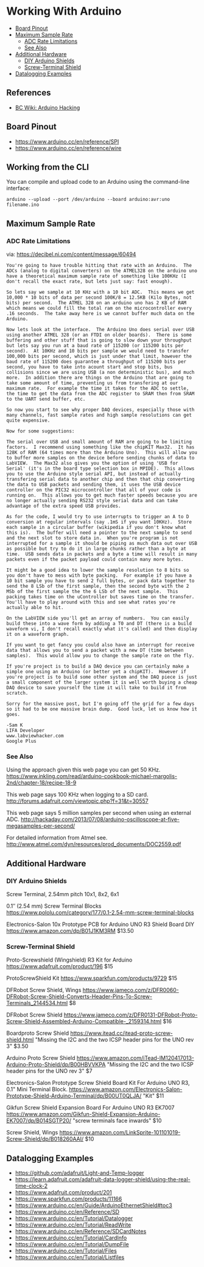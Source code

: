Working With Arduino
====================

<!-- toc orderedList:0 depthFrom:2 depthTo:6 -->

* [Board Pinout](#board-pinout)
* [Maximum Sample Rate](#maximum-sample-rate)
  * [ADC Rate Limitations](#adc-rate-limitations)
  * [See Also](#see-also)
* [Additional Hardware](#additional-hardware)
  * [DIY Arduino Shields](#diy-arduino-shields)
  * [Screw-Terminal Shield](#screw-terminal-shield)
* [Datalogging Examples](#datalogging-examples)

<!-- tocstop -->

## References

+ [BC Wiki: Arduino Hacking][bcwiki]

[bcwiki]: https://brandoncurtis.github.io/wiki/p/arduino

## Board Pinout

+ https://www.arduino.cc/en/reference/SPI
+ https://www.arduino.cc/en/reference/wire


## Working from the CLI

You can compile and upload code to an Arduino using the command-line interface:

    arduino --upload --port /dev/arduino --board arduino:avr:uno filename.ino







## Maximum Sample Rate

### ADC Rate Limitations

via: https://decibel.ni.com/content/message/60494


    You're going to have trouble hitting that rate with an Arduino.  The ADCs (analog to digital converters) on the ATMEL328 on the arduino uno have a theoretical maximum sample rate of something like 100KHz (I don't recall the exact rate, but lets just say: fast enough).

    So lets say we sample at 10 KHz with a 10 bit ADC.  This means we get 10,000 * 10 bits of data per second 100K/8 = 12.5KB (Kilo Bytes, not bits) per second.  The ATMEL 328 on an arduino uno has 2 KB of RAM which means we could fill the total ram on the microcontroller every .16 seconds.  The take away here is we cannot buffer much data on the Arduino.

    Now lets look at the interface.  The Arduino Uno does serial over USB using another ATMEL 328 (or an FTDI on older boards).  There is some buffering and other stuff that is going to slow down your throughput but lets say you run at a baud rate of 115200 (or 115200 bits per second).  At 10KHz and 10 bits per sample we would need to transfer 100,000 bits per second, which is just under that limit, however the baud rate of 115200 does guarantee a throughput of 115200 bits per second, you have to take into acount start and stop bits, bus collisions since we are using USB (a non deterministic bus), and much more.  In addition there are things on the Arduino that are going to take some amount of time, preventing us from transfering at our maximum rate.  For example the time it takes for the ADC to settle, the time to get the data from the ADC register to SRAM then from SRAM to the UART send buffer, etc.

    So now you start to see why proper DAQ devices, especially those with many channels, fast sample rates and high sample resolutions can get quite expensive.

    Now for some suggestions:

    The serial over USB and small amount of RAM are going to be limiting factors.  I recommend using something like the chipKIT Max32.  It has 128K of RAM (64 times more than the Arduino Uno).  This will allow you to buffer more samples on the device before sending chunks of data to LabVIEW.  The Max32 also gives you the option of using 'USB for Serial' (it's in the board type selection box in MPIDE).  This allows you to use the Arduino style serial API, but instead of actually transfering serial data to another chip and then that chip converting the data to USB packets and sending them, it uses the USB device controller on the PIC32 microcontroller that all of your code is running on.  This allows you to get much faster speeds because you are no longer actually sending RS232 style serial data and can take advantage of the extra speed USB provides.

    As for the code, I would try to use interrupts to trigger an A to D conversion at regular intervals (say .1mS if you want 10KHz).  Store each sample in a circular buffer (wikipedia if you don't know what this is).  The buffer will need a pointer to the next sample to send and the next slot to store data in.  When you're program is not interrupted for a sample it should be piping as much data out over USB as possible but try to do it in large chunks rather than a byte at time.  USB sends data in packets and a byte a time will result in many packets even if the packet payload could contain many more bytes.

    It might be a good idea to lower the sample resolution to 8 bits so you don't have to mess with byte packing.  For example if you have a 10 bit sample you have to send 2 full bytes, or pack data together to send the 8 LSb of the first sample, then the second byte with the 2 MSb of the first sample the the 6 LSb of the next sample.  This packing takes time on the uController but saves time on the transfer.  You'll have to play around with this and see what rates you're actually able to hit.

    On the LabVIEW side you'll get an array of numbers.  You can easily build these into a wave form by adding a T0 and DT (there is a build waveform vi, I don't recall exactly what it's called) and then display it on a waveform graph.

    If you want to get fancy you could also have an interrupt for receive data that allows you to send a packet with a new DT (time between samples).  This would allow you to change the sample rate on the fly.

    If you're project is to build a DAQ device you can certainly make a simple one using an Arduino (or better yet a chipKIT).  However if you're project is to build some other system and the DAQ piece is just a small component of the larger system it is well worth buying a cheap DAQ device to save yourself the time it will take to build it from scratch.

    Sorry for the massive post, but I'm going off the grid for a few days so it had to be one massive brain dump.  Good luck, let us know how it goes.

    -Sam K
    LIFA Developer
    www.labviewhacker.com
    Google Plus


### See Also

Using the approach given this web page you can get 50 KHz.
<https://www.inkling.com/read/arduino-cookbook-michael-margolis-2nd/chapter-18/recipe-18-9>

This web page says 100 KHz when logging to a SD card.
<http://forums.adafruit.com/viewtopic.php?f=31&t=30557>

This web page says 5 million samples per second when using an external ADC.
<http://hackaday.com/2013/07/08/arduino-oscilloscope-at-five-megasamples-per-second/>

For detailed information from Atmel see.
<http://www.atmel.com/dyn/resources/prod_documents/DOC2559.pdf>


## Additional Hardware

### DIY Arduino Shields

Screw Terminal, 2.54mm pitch
10x1, 8x2, 6x1

0.1″ (2.54 mm) Screw Terminal Blocks
https://www.pololu.com/category/177/0.1-2.54-mm-screw-terminal-blocks

Electronics-Salon 10x Prototype PCB for Arduino UNO R3 Shield Board DIY
https://www.amazon.com/dp/B01J1KM3RM
$13.50


### Screw-Terminal Shield

Proto-Screwshield (Wingshield) R3 Kit for Arduino
https://www.adafruit.com/product/196
$15

ProtoScrewShield Kit
https://www.sparkfun.com/products/9729
$15

DFRobot Screw Shield, Wings
https://www.jameco.com/z/DFR0060-DFRobot-Screw-Shield-Converts-Header-Pins-To-Screw-Terminals_2144534.html
$8

DFRobot Screw Shield
https://www.jameco.com/z/DFR0131-DFRobot-Proto-Screw-Shield-Assembled-Arduino-Compatible-_2159314.html
$16

Boardproto Screw Shield
https://www.itead.cc/itead-proto-screw-shield.html
"Missing the I2C and the two ICSP header pins for the UNO rev 3"
$3.50

Arduino Proto Screw Shield
https://www.amazon.com/iTead-IM120417013-Arduino-Proto-Shield/dp/B00HBVVKPA
"Missing the I2C and the two ICSP header pins for the UNO rev 3"
$7

Electronics-Salon Prototype Screw Shield Board Kit For Arduino UNO R3, 0.1" Mini Terminal Block.
https://www.amazon.com/Electronics-Salon-Prototype-Shield-Arduino-Terminal/dp/B00UT0QLJA/
"Kit"
$11

Gikfun Screw Shield Expansion Board For Arduino UNO R3 EK7007
https://www.amazon.com/Gikfun-Shield-Expansion-Arduino-EK7007/dp/B014SGTP20/
"screw terminals face inwards"
$10

Screw Shield, Wings
https://www.amazon.com/LinkSprite-101101019-Screw-Shield/dp/B018260AAI/
$10


## Datalogging Examples

+ https://github.com/adafruit/Light-and-Temp-logger
+ https://learn.adafruit.com/adafruit-data-logger-shield/using-the-real-time-clock-2
+ https://www.adafruit.com/product/201
+ https://www.sparkfun.com/products/11166
+ https://www.arduino.cc/en/Guide/ArduinoEthernetShield#toc3
+ https://www.arduino.cc/en/Reference/SD
+ https://www.arduino.cc/en/Tutorial/Datalogger
+ https://www.arduino.cc/en/Tutorial/ReadWrite
+ https://www.arduino.cc/en/Reference/SDCardNotes
+ https://www.arduino.cc/en/Tutorial/CardInfo
+ https://www.arduino.cc/en/Tutorial/DumpFile
+ https://www.arduino.cc/en/Tutorial/Files
+ https://www.arduino.cc/en/Tutorial/Listfiles
